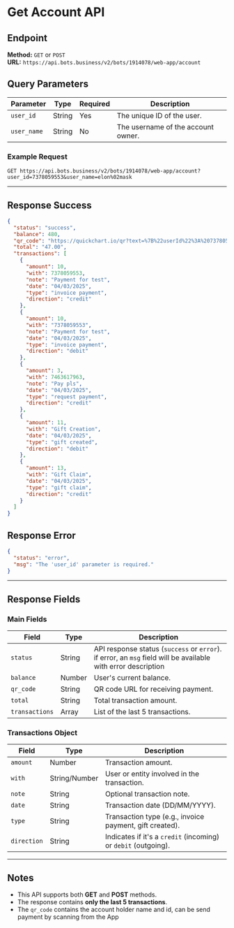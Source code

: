 # Get Account API

## Endpoint
**Method:** `GET` or `POST`  
**URL:** `https://api.bots.business/v2/bots/1914078/web-app/account`

## Query Parameters

| Parameter   | Type   | Required | Description |
|------------|--------|----------|-------------|
| `user_id`  | String | Yes      | The unique ID of the user. |
| `user_name` | String | No       | The username of the account owner. |

### Example Request
```http
GET https://api.bots.business/v2/bots/1914078/web-app/account?user_id=7378059553&user_name=elon%02mask
```

---

## Response Success

```json
{
  "status": "success",
  "balance": 480,
  "qr_code": "https://quickchart.io/qr?text=%7B%22userId%22%3A%207378059553%2C%20%22title%22%3A%20%22elon%02mask%22%7D",
  "total": "47.00",
  "transactions": [
    {
      "amount": 10,
      "with": 7378059553,
      "note": "Payment for test",
      "date": "04/03/2025",
      "type": "invoice payment",
      "direction": "credit"
    },
    {
      "amount": 10,
      "with": "7378059553",
      "note": "Payment for test",
      "date": "04/03/2025",
      "type": "invoice payment",
      "direction": "debit"
    },
    {
      "amount": 3,
      "with": 7463617963,
      "note": "Pay pls",
      "date": "04/03/2025",
      "type": "request payment",
      "direction": "credit"
    },
    {
      "amount": 11,
      "with": "Gift Creation",
      "date": "04/03/2025",
      "type": "gift created",
      "direction": "debit"
    },
    {
      "amount": 13,
      "with": "Gift Claim",
      "date": "04/03/2025",
      "type": "gift claim",
      "direction": "credit"
    }
  ]
}
```

## Response Error
```json
{
  "status": "error",
  "msg": "The 'user_id' parameter is required."
}
```

---

## Response Fields

### Main Fields

| Field       | Type    | Description |
|------------|--------|-------------|
| `status`   | String | API response status (`success` or `error`). if error, an `msg` field will be available with error description |
| `balance`  | Number | User's current balance. |
| `qr_code`  | String | QR code URL for receiving payment. |
| `total`    | String | Total transaction amount. |
| `transactions` | Array | List of the last 5 transactions. |

### Transactions Object

| Field       | Type    | Description |
|------------|--------|-------------|
| `amount`   | Number | Transaction amount. |
| `with`     | String/Number | User or entity involved in the transaction. |
| `note`     | String | Optional transaction note. |
| `date`     | String | Transaction date (DD/MM/YYYY). |
| `type`     | String | Transaction type (e.g., invoice payment, gift created). |
| `direction` | String | Indicates if it's a `credit` (incoming) or `debit` (outgoing). |

---

## Notes
- This API supports both **GET** and **POST** methods.
- The response contains **only the last 5 transactions**.
- The `qr_code` contains the account holder name and id, can be send payment by scanning from the App
